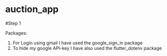 # auction_app

#Step 1

Packages: 
1. For Login using gmail I have used the google_sign_in package 
2. To hide my google API-key I have also used the flutter_dotenv package

